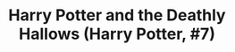 ---
layout: book
title: "Harry Potter and the Deathly Hallows (Harry Potter, #7)"
author_first_name: "J.K. Rowling"
author_last_name: "Rowling"
cover_url: "/assets/images/book-cover-placeholder.jpg"
year: 2023
---